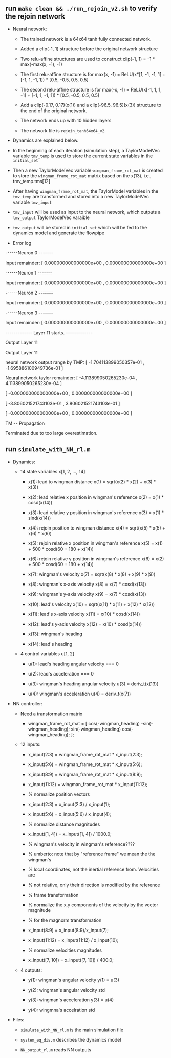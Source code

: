 ## run `make clean && ./run_rejoin_v2.sh` to verify the rejoin network
    
* Neural network:
    
    * The trained network is a 64x64 tanh fully connected network.

    * Added a clip(-1, 1) structure before the original network structure
    
    * Two relu-affine structures are used to construct clip(-1, 1) = -1 * max(-max(x, -1), -1)
    
    * The first relu-affine structure is for max(x, -1) = ReLU(x*[1, -1, -1, 1] + [-1, 1, -1, 1]) * [0.5, -0.5, 0.5, 0.5]
    
    * The second relu-affine structure is for max(-x, -1) = ReLU(x[-1, 1, 1, -1] + [-1, 1, -1, 1]) * [0.5, -0.5, 0.5, 0.5]

    * Add a clip(-0.17, 0.17)(x(1)) and a clip(-96.5, 96.5)(x(3)) structure to the end of the original network. 

    * The network ends up with 10 hidden layers

    * The network file is `rejoin_tanh64x64_v2`.

* Dynamics are explained below. 

* In the beginning of each iteration (simulation step), a TaylorModelVec<Real> variable `tmv_temp` is used to store the current state variables in the `initial_set`

* Then a new TaylorModelVec<Real> variable  `wingman_frame_rot_mat`  is created to store the `wingman_frame_rot_mat` matrix based on the x(13), i.e., tmv_temp.tms[12]

* After having `wingman_frame_rot_mat`, the TaylorModel<Real> variables in the `tmv_temp` are transformed and stored into a new TaylorModelVec<Real> variable `tmv_input`

* `tmv_input` will be used as input to the neural network, which outputs a `tmv_output` TaylorModelVec<Real> varaible

* `tmv_output` will be stored in `initial_set` which will be fed to the dynamics model and generate the flowpipe

* Error log

------Neuron 0 -------

Input remainder: [ 0.000000000000000e+00 , 0.000000000000000e+00 ]

------Neuron 1 -------

Input remainder: [ 0.000000000000000e+00 , 0.000000000000000e+00 ]

------Neuron 2 -------

Input remainder: [ 0.000000000000000e+00 , 0.000000000000000e+00 ]

------Neuron 3 -------

Input remainder: [ 0.000000000000000e+00 , 0.000000000000000e+00 ]

------------- Layer 11 starts. -------------

Output Layer 11

Output Layer 11

neural network output range by TMP: [ -1.704113899050357e-01 , -1.695886100949736e-01 ]

Neural network taylor remainder: [ -4.113899050265230e-04 , 4.113899050265230e-04 ]	

[ -0.000000000000000e+00 , 0.000000000000000e+00 ]	

[ -3.806021521743103e-01 , 3.806021521743103e-01 ]	

[ -0.000000000000000e+00 , 0.000000000000000e+00 ]	



TM -- Propagation

Terminated due to too large overestimation.



## run `simulate_with_NN_rl.m`

* Dynamics:

    *  14 state variables x[1, 2, ..., 14]
    
        *  x(1): lead to wingman distance x(1) = sqrt(x(2) * x(2) + x(3) * x(3))
        
        *  x(2): lead relative x position in wingman's reference   x(2) = x(1) * cosd(x(14))
        
        *  x(3): lead relative y position in wingman's reference   x(3) = x(1) * sind(x(14))
        
        *  x(4): rejoin position to wingman distance   x(4) = sqrt(x(5) * x(5) + x(6) * x(6))
        
        *  x(5): rejoin relative x position in wingman's reference x(5) = x(1) + 500 * cosd(60 + 180 + x(14))
        
        *  x(6): rejoin relative y position in wingman's reference x(6) = x(2) + 500 * cosd(60 + 180 + x(14))
        
        *  x(7): wingman's velocity    x(7) = sqrt(x(8) * x(8) + x(9) * x(9))
        
        *  x(8): wingman's x-axis velocity x(8) = x(7) * cosd(x(13))
        
        *  x(9): wingman's y-axis velocity x(9) = x(7) * cosd(x(13))
        
        *  x(10): lead's velocity x(10) = sqrt(x(11) * x(11) + x(12) * x(12))
        
        *  x(11): lead's x-axis velocity   x(11) = x(10) * cosd(x(14))
        
        *  x(12): lead's y-axis velocity   x(12) = x(10) * cosd(x(14))
        
        *  x(13): wingman's heading  
        
        *  x(14): lead's heading 


    *  4 control variables u[1, 2]
        
        *  u(1): lead's heading angular velocity === 0 
        
        *  u(2): lead's acceleration === 0
        
        *  u(3): wingman's heading angular velocity u(3) = deriv_t(x(13))
        
        *  u(4): wingman's acceleration u(4) = deriv_t(x(7))

*  NN controller:

    *   Need a transformation matrix 

        *   wingman_frame_rot_mat = [
            cos(-wingman_heading) -sin(-wingman_heading);
            sin(-wingman_heading) cos(-wingman_heading);
        ];

    *  12 inputs:
       
        *   x_input(2:3) = wingman_frame_rot_mat * x_input(2:3);
        
        *   x_input(5:6) = wingman_frame_rot_mat * x_input(5:6);
    
        *   x_input(8:9) = wingman_frame_rot_mat * x_input(8:9);
    
        *   x_input(11:12) = wingman_frame_rot_mat * x_input(11:12);
   
        *   % normalize position vectors
    
        *   x_input(2:3) = x_input(2:3) / x_input(1);
    
        *   x_input(5:6) = x_input(5:6) / x_input(4);
   
        *   % normalize distance magnitudes

        *   x_input([1, 4]) = x_input([1, 4]) / 1000.0;
 
        *   % wingman's velocity in wingman's reference????
        
        *   %   umberto: note that by "reference frame" we mean the the wingman's
        
        *   %       local coordinates, not the inertial reference from. Velocities are
        
        *   %       not relative, only their direction is modified by the reference
        
        *   %       frame transformation
   
        *   % normalize the x,y components of the velocity by the vector magnitude
        
        *   % for the magnorm transformation
        
        *   x_input(8:9) = x_input(8:9)/x_input(7);
        
        *   x_input(11:12) = x_input(11:12) / x_input(10);
  
        *   % normalize velocities magnitudes
    
        *   x_input([7, 10]) = x_input([7, 10]) / 400.0;
    
    *  4 outputs:
        
        *  y(1): wingman's angular velocity y(1) = u(3)
        
        *  y(2): wingman's angular velocity std 
        
        *  y(3): wingman's acceleration y(3) = u(4)
        
        *  y(4): wingmna's accelration std



*  Files:
    
    *  `simulate_with_NN_rl.m` is the main simulation file
    
    *  `system_eq_dis.m` describes the dynamics model
    
    *  `NN_output_rl.m` reads NN outputs
